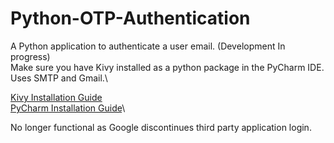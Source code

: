 # Python-OTP-Authentication
A Python application to authenticate a user email. (Development In progress)\
Make sure you have Kivy installed as a python package in the PyCharm IDE.\
Uses SMTP and Gmail.\

[Kivy Installation Guide](https://kivy.org/doc/stable/gettingstarted/installation.html)\
[PyCharm Installation Guide](https://www.jetbrains.com/help/pycharm/installation-guide.html)\

No longer functional as Google discontinues third party application login.
